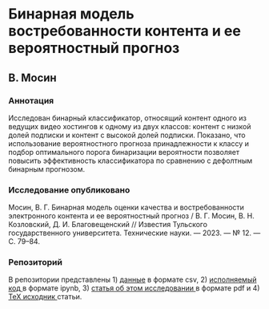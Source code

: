 # Бинарная модель востребованности контента и ее вероятностный прогноз
## В. Мосин
### Аннотация
Исследован бинарный классификатор, относящий контент одного из ведущих видео хостингов к одному из двух классов: контент с низкой долей подписки и контент с высокой долей подписки. Показано, что использование вероятностного прогноза принадлежности к классу и подбор оптимального порога бинаризации  вероятности позволяет повысить эффективность классификатора по сравнению с дефолтным бинарным прогнозом.
### Исследование опубликовано
Мосин, В. Г. Бинарная модель оценки качества и востребованности электронного контента и ее вероятностный прогноз / В. Г. Мосин, В. Н. Козловский, Д. И. Благовещенский // Известия Тульского государственного университета. Технические науки. — 2023. — № 12. — С. 79–84.
### Репозиторий
В репозитории представлены 1) 
[данные](
https://github.com/vladimir-mosin/binarization-threshold/tree/main/data
) 
в формате csv, 2) 
[исполняемый код ](
https://github.com/vladimir-mosin/binarization-threshold/blob/main/code.ipynb
)
в формате ipynb, 3) 
[статья об этом исследовании ](
https://github.com/vladimir-mosin/binarization-threshold/blob/main/paper.pdf
)
в формате pdf и 4) 
[TeX исходник ](
https://github.com/vladimir-mosin/binarization-threshold/blob/main/paper.tex
)
статьи.
